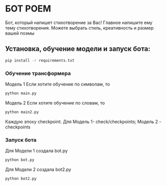 # БОТ POEM

Бот, который напишет стихотворение за Вас! 
Главное напишите ему тему стихотворения. 
Можете выбрать стиль, креативность и размер вашей поэмы


## Установка, обучение модели и запуск бота:
```bash
pip install -r requirements.txt
```

### Обучение трансформера

Модель 1 Если хотите обучение по символам, то 
```bash
python main.py
```
Модель 2 Если хотите обучение по словам, то 
```bash
python main2.py
```
Каждую эпоху checkpoint. Для Модель 1- check/checkpoints; Модель 2 - checkpoints

### Запуск бота

Для Модели 1 создала bot.py
```bash
python bot.py
```
Для Модели 2 создала bot2.py
```bash
python bot2.py
```

